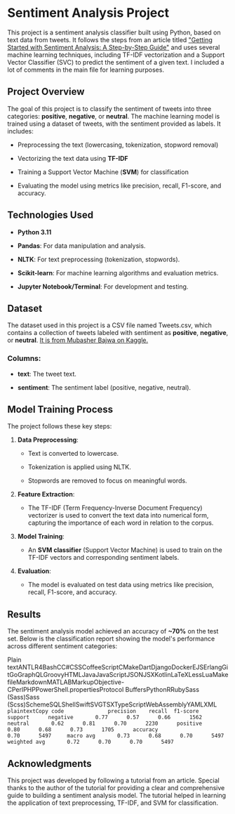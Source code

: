 Sentiment Analysis Project
==========================

This project is a sentiment analysis classifier built using Python, based on text data from tweets. It follows the steps from an article titled ["Getting Started with Sentiment Analysis: A Step-by-Step Guide"](https://medium.com/@swayampatil7918/getting-started-with-sentiment-analysis-a-step-by-step-guide-1a16085688a7) and uses several machine learning techniques, including TF-IDF vectorization and a Support Vector Classifier (SVC) to predict the sentiment of a given text. I included a lot of comments in the main file for learning purposes.

Project Overview
----------------

The goal of this project is to classify the sentiment of tweets into three categories: **positive**, **negative**, or **neutral**. The machine learning model is trained using a dataset of tweets, with the sentiment provided as labels. It includes:

*   Preprocessing the text (lowercasing, tokenization, stopword removal)
    
*   Vectorizing the text data using **TF-IDF**
    
*   Training a Support Vector Machine (**SVM**) for classification
    
*   Evaluating the model using metrics like precision, recall, F1-score, and accuracy.
    

Technologies Used
-----------------

*   **Python 3.11**
    
*   **Pandas**: For data manipulation and analysis.
    
*   **NLTK**: For text preprocessing (tokenization, stopwords).
    
*   **Scikit-learn**: For machine learning algorithms and evaluation metrics.
    
*   **Jupyter Notebook/Terminal**: For development and testing.

Dataset
-------

The dataset used in this project is a CSV file named Tweets.csv, which contains a collection of tweets labeled with sentiment as **positive**, **negative**, or **neutral**. [It is from Mubasher Bajwa on Kaggle.](https://www.kaggle.com/code/mubasherbajwa/complete-guide-to-twitter-sentiment-analysis-nlp)

### Columns:

*   **text**: The tweet text.
    
*   **sentiment**: The sentiment label (positive, negative, neutral).
    

Model Training Process
----------------------

The project follows these key steps:

1.  **Data Preprocessing**:
    
    *   Text is converted to lowercase.
        
    *   Tokenization is applied using NLTK.
        
    *   Stopwords are removed to focus on meaningful words.
        
2.  **Feature Extraction**:
    
    *   The TF-IDF (Term Frequency-Inverse Document Frequency) vectorizer is used to convert the text data into numerical form, capturing the importance of each word in relation to the corpus.
        
3.  **Model Training**:
    
    *   An **SVM classifier** (Support Vector Machine) is used to train on the TF-IDF vectors and corresponding sentiment labels.
        
4.  **Evaluation**:
    
    *   The model is evaluated on test data using metrics like precision, recall, F1-score, and accuracy.
        

Results
-------

The sentiment analysis model achieved an accuracy of **~70%** on the test set. Below is the classification report showing the model's performance across different sentiment categories:

Plain textANTLR4BashCC#CSSCoffeeScriptCMakeDartDjangoDockerEJSErlangGitGoGraphQLGroovyHTMLJavaJavaScriptJSONJSXKotlinLaTeXLessLuaMakefileMarkdownMATLABMarkupObjective-CPerlPHPPowerShell.propertiesProtocol BuffersPythonRRubySass (Sass)Sass (Scss)SchemeSQLShellSwiftSVGTSXTypeScriptWebAssemblyYAMLXML`   plaintextCopy code              precision    recall  f1-score   support      negative       0.77      0.57      0.66      1562       neutral       0.62      0.81      0.70      2230      positive       0.80      0.68      0.73      1705      accuracy                           0.70      5497     macro avg       0.73      0.68      0.70      5497  weighted avg       0.72      0.70      0.70      5497   `

Acknowledgments
---------------

This project was developed by following a tutorial from an article. Special thanks to the author of the tutorial for providing a clear and comprehensive guide to building a sentiment analysis model. The tutorial helped in learning the application of text preprocessing, TF-IDF, and SVM for classification.
